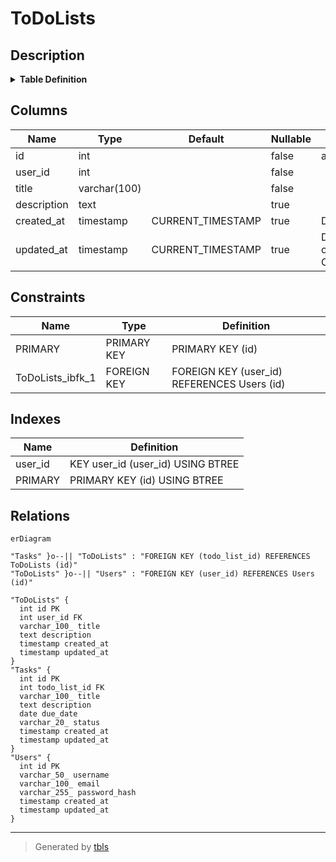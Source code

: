 # ToDoLists

## Description

<details>
<summary><strong>Table Definition</strong></summary>

```sql
CREATE TABLE `ToDoLists` (
  `id` int NOT NULL AUTO_INCREMENT,
  `user_id` int NOT NULL,
  `title` varchar(100) NOT NULL,
  `description` text,
  `created_at` timestamp NULL DEFAULT CURRENT_TIMESTAMP,
  `updated_at` timestamp NULL DEFAULT CURRENT_TIMESTAMP ON UPDATE CURRENT_TIMESTAMP,
  PRIMARY KEY (`id`),
  KEY `user_id` (`user_id`),
  CONSTRAINT `ToDoLists_ibfk_1` FOREIGN KEY (`user_id`) REFERENCES `Users` (`id`) ON DELETE CASCADE
) ENGINE=InnoDB DEFAULT CHARSET=utf8mb4 COLLATE=utf8mb4_0900_ai_ci
```

</details>

## Columns

| Name | Type | Default | Nullable | Extra Definition | Children | Parents | Comment |
| ---- | ---- | ------- | -------- | ---------------- | -------- | ------- | ------- |
| id | int |  | false | auto_increment | [Tasks](Tasks.md) |  |  |
| user_id | int |  | false |  |  | [Users](Users.md) |  |
| title | varchar(100) |  | false |  |  |  |  |
| description | text |  | true |  |  |  |  |
| created_at | timestamp | CURRENT_TIMESTAMP | true | DEFAULT_GENERATED |  |  |  |
| updated_at | timestamp | CURRENT_TIMESTAMP | true | DEFAULT_GENERATED on update CURRENT_TIMESTAMP |  |  |  |

## Constraints

| Name | Type | Definition |
| ---- | ---- | ---------- |
| PRIMARY | PRIMARY KEY | PRIMARY KEY (id) |
| ToDoLists_ibfk_1 | FOREIGN KEY | FOREIGN KEY (user_id) REFERENCES Users (id) |

## Indexes

| Name | Definition |
| ---- | ---------- |
| user_id | KEY user_id (user_id) USING BTREE |
| PRIMARY | PRIMARY KEY (id) USING BTREE |

## Relations

```mermaid
erDiagram

"Tasks" }o--|| "ToDoLists" : "FOREIGN KEY (todo_list_id) REFERENCES ToDoLists (id)"
"ToDoLists" }o--|| "Users" : "FOREIGN KEY (user_id) REFERENCES Users (id)"

"ToDoLists" {
  int id PK
  int user_id FK
  varchar_100_ title
  text description
  timestamp created_at
  timestamp updated_at
}
"Tasks" {
  int id PK
  int todo_list_id FK
  varchar_100_ title
  text description
  date due_date
  varchar_20_ status
  timestamp created_at
  timestamp updated_at
}
"Users" {
  int id PK
  varchar_50_ username
  varchar_100_ email
  varchar_255_ password_hash
  timestamp created_at
  timestamp updated_at
}
```

---

> Generated by [tbls](https://github.com/k1LoW/tbls)
